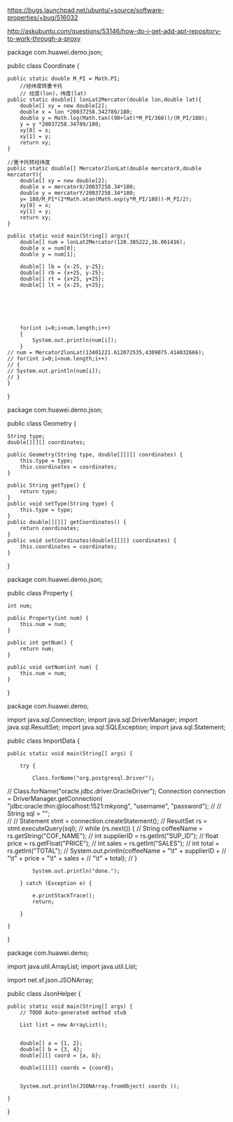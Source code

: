 https://bugs.launchpad.net/ubuntu/+source/software-properties/+bug/516032

http://askubuntu.com/questions/53146/how-do-i-get-add-apt-repository-to-work-through-a-proxy

package com.huawei.demo.json;

public class Coordinate {

	public static double M_PI = Math.PI;
		//经纬度转墨卡托
		// 经度(lon)，纬度(lat)
	public static double[] lonLat2Mercator(double lon,double lat){
		double[] xy = new double[2];
		double x = lon *20037258.342789/180;
		double y = Math.log(Math.tan((90+lat)*M_PI/360))/(M_PI/180);
		y = y *20037258.34789/180;
		xy[0] = x;
		xy[1] = y;
		return xy;
	}
	
	//墨卡托转经纬度
	public static double[] Mercator2lonLat(double mercatorX,double mercatorY){
		double[] xy = new double[2];
		double x = mercatorX/20037258.34*180;
		double y = mercatorY/20037258.34*180;
		y= 180/M_PI*(2*Math.atan(Math.exp(y*M_PI/180))-M_PI/2);
		xy[0] = x;
		xy[1] = y;
		return xy;
	}
	
	public static void main(String[] args){
		double[] num = lonLat2Mercator(120.385222,36.061416);
		double x = num[0];
		double y = num[1];
		
		double[] lb = {x-25, y-25};
		double[] rb = {x+25, y-25};
		double[] rt = {x+25, y+25};
		double[] lt = {x-25, y+25};
		
		
		
		
		
		
		for(int i=0;i<num.length;i++)
		{
			System.out.println(num[i]);
		}
	// num = Mercator2lonLat(13401221.612072535,4309075.414032666);
	// for(int i=0;i<num.length;i++)
	// {
	// System.out.println(num[i]);
	// }
	}

}



package com.huawei.demo.json;

public class Geometry {
	
	String type;
	double[][][] coordinates;
	
	public Geometry(String type, double[][][] coordinates) {
		this.type = type;
		this.coordinates = coordinates;
	}
	
	public String getType() {
		return type;
	}
	public void setType(String type) {
		this.type = type;
	}
	public double[][][] getCoordinates() {
		return coordinates;
	}
	public void setCoordinates(double[][][] coordinates) {
		this.coordinates = coordinates;
	}
	

}

package com.huawei.demo.json;

public class Property {
	
	int num;
	
	public Property(int num) {
		this.num = num;
	}

	public int getNum() {
		return num;
	}

	public void setNum(int num) {
		this.num = num;
	}
	
	

}


package com.huawei.demo;


import java.sql.Connection;
import java.sql.DriverManager;
import java.sql.ResultSet;
import java.sql.SQLException;
import java.sql.Statement;

public class ImportData {

	public static void main(String[] args) {
		
		try {
			 
			Class.forName("org.postgresql.Driver");
//			Class.forName("oracle.jdbc.driver.OracleDriver");
			Connection connection = DriverManager.getConnection(
					"jdbc:oracle:thin:@localhost:1521:mkyong", "username",
					"password");
//
//			String sql = "";  
//
//			Statement stmt = connection.createStatement();
//	        ResultSet rs = stmt.executeQuery(sql);
//	        while (rs.next()) {
//	            String coffeeName = rs.getString("COF_NAME");
//	            int supplierID = rs.getInt("SUP_ID");
//	            float price = rs.getFloat("PRICE");
//	            int sales = rs.getInt("SALES");
//	            int total = rs.getInt("TOTAL");
//	            System.out.println(coffeeName + "\t" + supplierID +
//	                               "\t" + price + "\t" + sales +
//	                               "\t" + total);
//        	}
			
			System.out.println("done.");

		} catch (Exception e) {
 
			e.printStackTrace();
			return;
 
		}

	}
	
}



package com.huawei.demo;

import java.util.ArrayList;
import java.util.List;

import net.sf.json.JSONArray;

public class JsonHelper {

	public static void main(String[] args) {
		// TODO Auto-generated method stub
		
		List list = new ArrayList();
		
		
		double[] a = {1, 2};
		double[] b = {3, 4};
		double[][] coord = {a, b};
		
		double[][][] coords = {coord};
		
		
		System.out.println(JSONArray.fromObject( coords ));
		
	}

}


